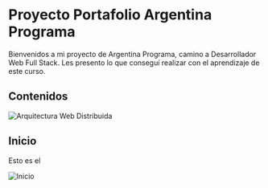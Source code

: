 # Proyecto Portafolio Argentina Programa

Bienvenidos a mi proyecto de Argentina Programa, camino a Desarrollador Web Full Stack.
Les presento lo que conseguí realizar con el aprendizaje de este curso.

## Contenidos

![Arquitectura Web Distribuida](https://user-images.githubusercontent.com/100737118/198729920-19be8658-4c20-42bb-9eee-3c67c731fa2c.jpg)


## Inicio

Esto es el 

![Inicio](https://user-images.githubusercontent.com/100737118/198728402-6be77139-7be7-48b9-b0ac-6a96b175be25.jpg)
